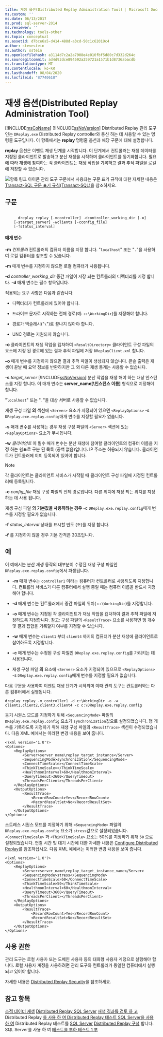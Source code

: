 ```yaml
---
title: 재생 옵션(Distributed Replay Administration Tool) | Microsoft Docs
ms.custom: ''
ms.date: 06/13/2017
ms.prod: sql-server-2014
ms.reviewer: ''
ms.technology: tools-other
ms.topic: conceptual
ms.assetid: d7bce6a5-d414-488d-a3cd-50c1c62019c4
author: stevestein
ms.author: sstein
ms.openlocfilehash: a3114d7c2a2a7908e4e010fbf5d80c7d332d264c
ms.sourcegitcommit: ad4d92dce894592a259721a1571b1d8736abacdb
ms.translationtype: MT
ms.contentlocale: ko-KR
ms.lasthandoff: 08/04/2020
ms.locfileid: "87740618"
---
```

# <a name="replay-option-distributed-replay-administration-tool"></a>재생 옵션(Distributed Replay Administration Tool)
  [!INCLUDE[msCoName](../../includes/msconame-md.md)] [!INCLUDE[ssNoVersion](../../../includes/ssnoversion-md.md)] Distributed Replay 관리 도구인는 `DReplay.exe` Distributed Replay controller와 통신 하는 데 사용할 수 있는 명령줄 도구입니다. 이 항목에서는 **replay** 명령줄 옵션과 해당 구문에 대해 설명합니다.

 **replay** 옵션은 이벤트 재생 단계를 시작합니다. 이 단계에서 컨트롤러는 재생 데이터를 지정된 클라이언트로 발송하고 분산 재생을 시작하며 클라이언트를 동기화합니다. 필요에 따라 재생에 참여하는 각 클라이언트는 재생 작업을 기록하고 결과 추적 파일을 로컬에 저장할 수 있습니다.

 ![항목 링크 아이콘](../../database-engine/media/topic-link.gif "항목 링크 아이콘") 관리 도구 구문에서 사용되는 구문 표기 규칙에 대한 자세한 내용은 [Transact-SQL 구문 표기 규칙&#40;Transact-SQL&#41;](/sql/t-sql/language-elements/transact-sql-syntax-conventions-transact-sql)을 참조하세요.

## <a name="syntax"></a>구문

```

      dreplay replay [-mcontroller] -dcontroller_working_dir [-o]
    [-starget_server] -wclients [-cconfig_file]
    [-fstatus_interval]
```

#### <a name="parameters"></a>매개 변수
 **-m** *컨트롤러* 컨트롤러의 컴퓨터 이름을 지정 합니다. "`localhost`" 또는 "`.`"을 사용하여 로컬 컴퓨터를 참조할 수 있습니다.

 **-m** 매개 변수를 지정하지 않으면 로컬 컴퓨터가 사용됩니다.

 **-d** *controller_working_dir* 중간 파일이 저장 되는 컨트롤러의 디렉터리를 지정 합니다. **-d** 매개 변수는 필수 항목입니다.

 적용되는 요구 사항은 다음과 같습니다.

-   디렉터리가 컨트롤러에 있어야 합니다.

-   드라이브 문자로 시작하는 전체 경로(예: `c:\WorkingDir`)를 지정해야 합니다.

-   경로가 백슬래시("`\`")로 끝나지 않아야 합니다.

-   UNC 경로는 지원되지 않습니다.

 **-o** 클라이언트의 재생 작업을 캡처하여 `<ResultDirectory>` 클라이언트 구성 파일의 요소에 지정 된 경로에 있는 결과 추적 파일에 저장 `DReplayClient.xml` 합니다.

 **–o** 매개 변수를 지정하지 않으면 결과 추적 파일이 생성되지 않습니다. 콘솔 출력은 재생이 끝날 때 요약 정보를 반환하지만 그 외 다른 재생 통계는 사용할 수 없습니다.

 **-s** *target_server* [!INCLUDE[ssNoVersion](../../../includes/ssnoversion-md.md)] 분산 작업을 재생 해야 하는 대상 인스턴스를 지정 합니다. 이 매개 변수는 **server_name[\인스턴스 이름]** 형식으로 지정해야 합니다.

 "`localhost`" 또는 "`.`"을 대상 서버로 사용할 수 없습니다.

 재생 구성 파일 **의** 섹션에 `<Server>` 요소가 지정되어 있으면 `<ReplayOptions>` -s `DReplay.exe.replay.config`매개 변수를 지정할 필요가 없습니다.

 **-s** 매개 변수를 사용하는 경우 재생 구성 파일의 `<Server>` 섹션에 있는 `<ReplayOptions>` 요소가 무시됩니다.

 **-w** *클라이언트* 이 필수 매개 변수는 분산 재생에 참여할 클라이언트의 컴퓨터 이름을 지정 하는 쉼표로 구분 된 목록 (공백 없음)입니다. IP 주소는 허용되지 않습니다. 클라이언트가 컨트롤러에 이미 등록되어 있어야 합니다.

> [!NOTE]
>  각 클라이언트는 클라이언트 서비스가 시작될 때 클라이언트 구성 파일에 지정된 컨트롤러에 등록됩니다.

 **-c** *config_file* 재생 구성 파일의 전체 경로입니다. 다른 위치에 저장 되는 위치를 지정 하는 데 사용 됩니다.

 재생 구성 파일 **의 기본값을 사용하려는 경우** -c `DReplay.exe.replay.config`매개 변수를 지정할 필요가 없습니다.

 **-f** *status_interval* 상태를 표시할 빈도 (초)를 지정 합니다.

 **-f** 를 지정하지 않을 경우 기본 간격은 30초입니다.

## <a name="examples"></a>예
 이 예에서는 분산 재생 동작의 대부분이 수정된 재생 구성 파일인 `DReplay.exe.replay.config`에서 파생됩니다.

-   **-m** 매개 변수는 `controller1` 이라는 컴퓨터가 컨트롤러로 사용되도록 지정합니다. 컨트롤러 서비스가 다른 컴퓨터에서 실행 중일 때는 컴퓨터 이름을 반드시 지정해야 합니다.

-   **-d** 매개 변수는 컨트롤러에서 중간 파일의 위치( `c:\WorkingDir`)를 지정합니다.

-   **-o** 매개 변수는 지정된 각 클라이언트가 재생 작업을 캡처하여 결과 추적 파일에 저장하도록 지정합니다. 참고: 구성 파일의 `<ResultTrace>` 요소를 사용하면 행 개수 및 결과 집합을 기록할지 여부를 지정할 수 있습니다.

-   **-w** 매개 변수는 `client1` 부터 `client4` 까지의 컴퓨터가 분산 재생에 클라이언트로 참여하도록 지정합니다.

-   **-c** 매개 변수는 수정된 구성 파일인 `DReplay.exe.replay.config`를 가리키는 데 사용됩니다.

-   재생 구성 파일 **의** 요소에 `<Server>` 요소가 지정되어 있으므로 `<ReplayOptions>` -s `DReplay.exe.replay.config`매개 변수를 지정할 필요가 없습니다.

 다음 구문을 사용하여 이벤트 재생 단계가 시작되며 이때 관리 도구는 컨트롤러와는 다른 컴퓨터에서 실행됩니다.

```
dreplay replay -m controller1 -d c:\WorkingDir -o -w client1,client2,client3,client4 -c c:\DReplay.exe.replay.config
```

 동기 시퀀스 모드를 지정하기 위해 `<SequencingMode>` 파일의 `DReplay.exe.replay.config` 요소가 `synchronization`값으로 설정되었습니다. 행 개수를 기록하도록 지정하기 위해 재생 구성 파일의 `<ResultTrace>` 섹션이 수정되었습니다. 다음 XML 예에서는 이러한 변경 내용을 보여 줍니다.

```
<?xml version='1.0'?>
<Options>
    <ReplayOptions>
        <Server>server_name\replay_target_instance</Server>
        <SequencingMode>synchronization</SequencingMode>
        <ConnectTimeScale></ConnectTimeScale>
        <ThinkTimeScale></ThinkTimeScale>
        <HealthmonInterval>60</HealthmonInterval>
        <QueryTimeout>3600</QueryTimeout>
        <ThreadsPerClient></ThreadsPerClient>
    </ReplayOptions>
    <OutputOptions>
        <ResultTrace>
            <RecordRowCount>Yes</RecordRowCount>
            <RecordResultSet>No</RecordResultSet>
        </ResultTrace>
    </OutputOptions>
</Options>
```

 스트레스 시퀀스 모드를 지정하기 위해 `<SequencingMode>` 파일의 `DReplay.exe.replay.config` 요소가 `stress`값으로 설정되었습니다. `<ConnectTimeScale>` 과 `<ThinkTimeScale>` 요소는 50%를 지정하기 위해 `50` 으로 설정되었습니다. 연결 시간 및 대기 시간에 대한 자세한 내용은 [Configure Distributed Replay](configure-distributed-replay.md)를 참조하십시오. 다음 XML 예에서는 이러한 변경 내용을 보여 줍니다.

```
<?xml version='1.0'?>
<Options>
    <ReplayOptions>
        <Server>server_name\replay_target_instance_name</Server>
        <SequencingMode>stress</SequencingMode>
        <ConnectTimeScale>50</ConnectTimeScale>
        <ThinkTimeScale>50</ThinkTimeScale>
        <HealthmonInterval>60</HealthmonInterval>
        <QueryTimeout>3600</QueryTimeout>
        <ThreadsPerClient></ThreadsPerClient>
    </ReplayOptions>
    <OutputOptions>
        <ResultTrace>
            <RecordRowCount>Yes</RecordRowCount>
            <RecordResultSet>No</RecordResultSet>
        </ResultTrace>
    </OutputOptions>
</Options>
```

## <a name="permissions"></a>사용 권한
 관리 도구는 로컬 사용자 또는 도메인 사용자 등의 대화형 사용자 계정으로 실행해야 합니다. 로컬 사용자 계정을 사용하려면 관리 도구와 컨트롤러가 동일한 컴퓨터에서 실행되고 있어야 합니다.

 자세한 내용은 [Distributed Replay Security](distributed-replay-security.md)을 참조하세요.

## <a name="see-also"></a>참고 항목
 [추적 데이터 재생](replay-trace-data.md) [Distributed Replay SQL Server](sql-server-distributed-replay.md) [재생 결과를 검토 하 고](review-the-replay-results.md) Distributed Replay [를 사용 하 여 Distributed Replay 테스트 SQL Server을 사용 하 여](https://docs.microsoft.com/archive/blogs/msdn/mspfe/using-distributed-replay-to-load-test-your-sql-serverpart-2) Distributed Replay 테스트를 [SQL Server](https://social.technet.microsoft.com/Forums/sl/sqldru/) [Distributed Replay 구성](configure-distributed-replay.md) 합니다. SQL Server를 사용 하 여 [테스트를 부하 테스트 1 부](https://docs.microsoft.com/archive/blogs/batuhanyildiz/using-distributed-replay-to-load-test-your-sql-serverpart-1)


